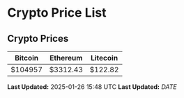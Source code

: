# Crypto Price List

## Crypto Prices
| Bitcoin | Ethereum | Litecoin |
| ------- | -------- | -------- |
| $104957 | $3312.43 | $122.82 |
**Last Updated:** 2025-01-26 15:48 UTC
**Last Updated:** $DATE$
